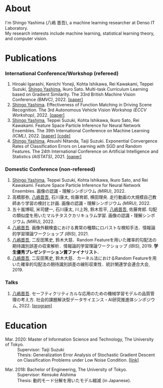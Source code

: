 # About
I'm Shingo Yashima (八嶋 晋吾), a machine learning researcher at Denso IT Laboratory.  
My research interests include machine learning, statistical learning theory, and computer vision.  


# Publications
### International Conference/Workshop (refereed)
1. Hiroaki Igarashi, Kenichi Yoneji, Kohta Ishikawa, Rei Kawakami, Teppei Suzuki, <u>Shingo Yashima</u>, Ikuro Sato. Multi-task Curriculum Learning based on Gradient Similarity. The 33rd British Machine Vision Conference *(BMVC)*, 2022. [[paper]](https://bmvc2022.mpi-inf.mpg.de/705/)
1. <u>Shingo Yashima</u>. Effectiveness of Function Matching in Driving Scene Recognition. The 3rd Autonomous Vehicle Vision Workshop *(ECCV Workshop)*, 2022. [[paper]](https://arxiv.org/abs/2208.09694)
1. <u>Shingo Yashima</u>, Teppei Suzuki, Kohta Ishikawa, Ikuro Sato, Rei Kawakami. Feature Space Particle Inference for Neural Network Ensembles. The 39th International Conference on Machine Learning *(ICML)*, 2022. [[paper]](https://proceedings.mlr.press/v162/yashima22a.html) [[code]](https://github.com/DensoITLab/featurePI)
1. <u>Shingo Yashima</u>, Atsushi Nitanda, Taiji Suzuki. Exponential Convergence Rates of Classification Errors on Learning with SGD and Random Features. The 24th International Conference on Artificial Intelligence and Statistics *(AISTATS)*, 2021. [[paper]](http://proceedings.mlr.press/v130/yashima21a.html)

### Domestic Conference (non-refereed)
1. <u>Shingo Yashima</u>, Teppei Suzuki, Kohta Ishikawa, Ikuro Sato, and Rei Kawakami. Feature Space Particle Inference for Neural Network Ensembles. 画像の認識・理解シンポジウム *(MIRU)*, 2022.
1. 高橋那弥, <u>八嶋晋吾</u>, 石川康太, 佐藤育郎, 横田理央. 走行動画の大規模自己教師あり学習の検討と計画. 画像の認識・理解シンポジウム *(MIRU)*, 2022.
1. 五十嵐博昭, 米司健一, 石川康太, 川上玲, 鈴木哲平, <u>八嶋晋吾</u>, 佐藤育郎. 勾配の類似度を用いたマルチタスクカリキュラム学習. 画像の認識・理解シンポジウム *(MIRU)*, 2022.
1. <u>八嶋晋吾</u>. 画像外観検査における異常の種類にロバストな検知手法．情報論的学習理論ワークショップ *(IBIS)*, 2021. 
1. <u>八嶋晋吾</u>, 二反田篤史, 鈴木大慈．Random Featureを用いた確率的勾配法の期待識別誤差の収束解析．情報論的学習理論ワークショップ *(IBIS)*, 2019. **学生優秀プレゼンテーション賞ファイナリスト.**
1. <u>八嶋晋吾</u>, 二反田篤史, 鈴木大慈．カーネル法におけるRandom Featureを用いた確率的勾配法の期待識別誤差の線形収束性．統計関連学会連合大会, 2019. 

### Talks
1. <u>八嶋晋吾</u>. セーフティクリティカルな応用のための機械学習モデルの品質管理の考え方. 社会的課題解決型データサイエンス・AI研究推進体シンポジウム, 2022. [[program]](http://dsai.c.titech.ac.jp/dsai-symposium2022/) 


# Education
<dl>
<dt>Mar. 2020: Master of Information Science and Technology, The University of Tokyo.</dt>
<dd>Supervisor: Taiji Suzuki</dd>
<dd>Thesis: Generalization Error Analysis of Stochastic Gradient Descent on Classification Problems under Low Noise Condition. <a href="./papers/master_thesis.pdf">[link]</a></dd>
</dl>
<dl>
<dt>Mar. 2018: Bachelor of Engineering, The University of Tokyo.</dt>
<dd>Supervisor: Kensuke Aishima</dd>
<dd>Thesis: 動的モード分解を用いたモデル縮減 (in Japanese).</dd>
</dl>
